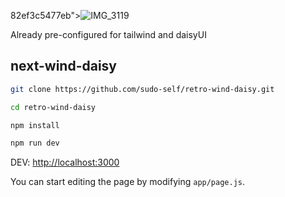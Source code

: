 82ef3c5477eb">![IMG_3119](https://github.com/sudo-self/retro-wind-daisy/assets/119916323/8c18a366-7daa-4e32-8980-4bb5545787c3)


Already pre-configured for tailwind and daisyUI

## next-wind-daisy

```bash
git clone https://github.com/sudo-self/retro-wind-daisy.git

cd retro-wind-daisy

npm install

npm run dev
```

DEV: [http://localhost:3000](http://localhost:3000) 

You can start editing the page by modifying `app/page.js`.

